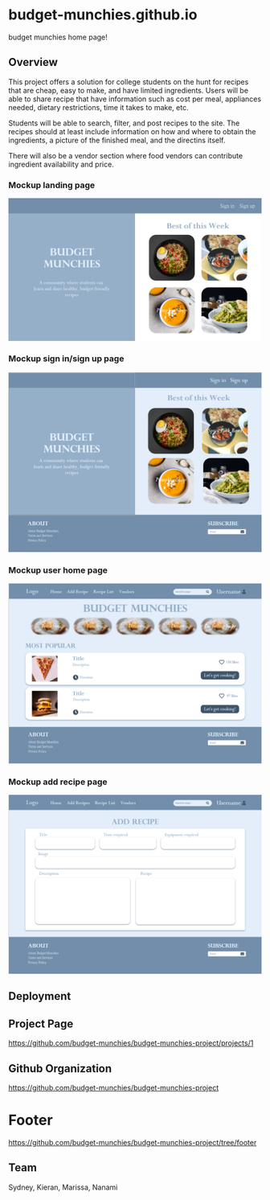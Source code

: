 # budget-munchies.github.io
budget munchies home page!

## Overview
This project offers a solution for college students on the hunt for recipes that are cheap, easy to make, and have limited ingredients. 
Users will be able to share recipe that have information such as cost per meal, appliances needed, dietary restrictions, time it takes to make, etc. 

Students will be able to search, filter, and post recipes to the site. The recipes should at least include information on how and where to obtain the ingredients, a picture of the finished meal, and the directins itself. 

There will also be a vendor section where food vendors can contribute ingredient availability and price. 

### Mockup landing page

<img src="/land.png">

### Mockup sign in/sign up page
<img src="/signin-signup.PNG">

### Mockup user home page
<img src="/user-home.PNG">

### Mockup add recipe page
<img src="/add-recipe.PNG">

## Deployment 

<digital ocean deployment link goes here>
  
## Project Page

https://github.com/budget-munchies/budget-munchies-project/projects/1

## Github Organization

https://github.com/budget-munchies/budget-munchies-project
# Footer
https://github.com/budget-munchies/budget-munchies-project/tree/footer

## Team
Sydney, Kieran, Marissa, Nanami



